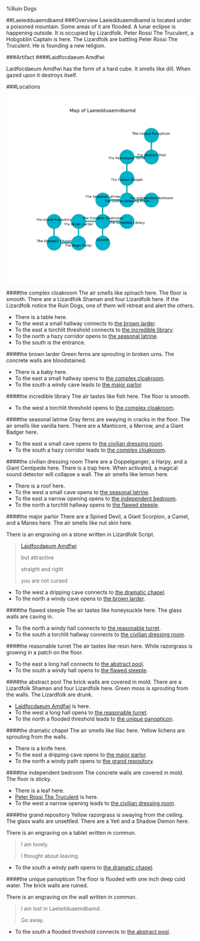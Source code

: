 %Ruin Dogs

##Laeiedduaemdbamd
###Overview
Laeiedduaemdbamd is located under a poisoned mountain. Some areas of it are flooded. A lunar eclipse is happening outside. It is occupied by Lizardfolk. <a name="Peter-Rossi-The-Truculent"></a>Peter Rossi The Truculent, a Hobgoblin Captain is here. The Lizardfolk are battling Peter Rossi The Truculent. He  is founding a new religion. 



###Artifact
####<a name="Laidfocdaeum-Amdfwi"></a>Laidfocdaeum Amdfwi


Laidfocdaeum Amdfwi has the form of a hard cube. It smells like dill. When gazed upon it destroys itself. 





###Locations


![](../v2/images/Laeiedduaemdbamd.png)

####<a name="the-complex-cloakroom"></a>the complex cloakroom
The air smells like spinach here. The floor is smooth. There are a Lizardfolk Shaman and four Lizardfolk here. If the Lizardfolk notice the Ruin Dogs, one of them will retreat and alert the others. 



* There is a table here.
* To the west a small hallway connects to [the brown larder](#the-brown-larder).
* To the east a torchlit threshold connects to [the incredible library](#the-incredible-library).
* To the north a hazy corridor opens to [the seasonal latrine](#the-seasonal-latrine).
* To the south is the entrance.


####<a name="the-brown-larder"></a>the brown larder
Green ferns are sprouting in broken urns. The concrete walls are bloodstained. 



* There is a baby here.
* To the east a small hallway opens to [the complex cloakroom](#the-complex-cloakroom).
* To the south a windy cave leads to [the major parlor](#the-major-parlor).


####<a name="the-incredible-library"></a>the incredible library
The air tastes like fish here. The floor is smooth. 



* To the west a torchlit threshold opens to [the complex cloakroom](#the-complex-cloakroom).


####<a name="the-seasonal-latrine"></a>the seasonal latrine
Gray ferns are swaying in cracks in the floor. The air smells like vanilla here. There are a Manticore, a Merrow, and a Giant Badger here. 



* To the east a small cave opens to [the civilian dressing room](#the-civilian-dressing-room).
* To the south a hazy corridor leads to [the complex cloakroom](#the-complex-cloakroom).


####<a name="the-civilian-dressing-room"></a>the civilian dressing room
There are a Doppelganger, a Harpy, and a Giant Centipede here. There is a trap here. When activated, a magical sound detector will collapse a wall. The air smells like lemon here. 



* There is a roof here.
* To the west a small cave opens to [the seasonal latrine](#the-seasonal-latrine).
* To the east a narrow opening opens to [the independent bedroom](#the-independent-bedroom).
* To the north a torchlit hallway opens to [the flawed steeple](#the-flawed-steeple).


####<a name="the-major-parlor"></a>the major parlor
There are a Spined Devil, a Giant Scorpion, a Camel, and a Manes here. The air smells like nut skin here. 

There is an engraving on a stone written in Lizardfolk Script. 

> [Laidfocdaeum Amdfwi](#Laidfocdaeum-Amdfwi)
>
> but attractive
>
> straight and right
>
> you are not cursed
>


* To the west a dripping cave connects to [the dramatic chapel](#the-dramatic-chapel).
* To the north a windy cave opens to [the brown larder](#the-brown-larder).


####<a name="the-flawed-steeple"></a>the flawed steeple
The air tastes like honeysuckle here. The glass walls are caving in. 



* To the north a windy hall connects to [the reasonable turret](#the-reasonable-turret).
* To the south a torchlit hallway connects to [the civilian dressing room](#the-civilian-dressing-room).


####<a name="the-reasonable-turret"></a>the reasonable turret
The air tastes like resin here. White razorgrass is growing in a patch on the floor. 



* To the east a long hall connects to [the abstract pool](#the-abstract-pool).
* To the south a windy hall opens to [the flawed steeple](#the-flawed-steeple).


####<a name="the-abstract-pool"></a>the abstract pool
The brick walls are covered in mold. There are a Lizardfolk Shaman and four Lizardfolk here. Green moss is sprouting from the walls. The Lizardfolk are drunk. 



* [Laidfocdaeum Amdfwi](#Laidfocdaeum-Amdfwi) is here.
* To the west a long hall opens to [the reasonable turret](#the-reasonable-turret).
* To the north a flooded threshold leads to [the unique panopticon](#the-unique-panopticon).


####<a name="the-dramatic-chapel"></a>the dramatic chapel
The air smells like lilac here. Yellow lichens are sprouting from the walls. 



* There is a knife here.
* To the east a dripping cave opens to [the major parlor](#the-major-parlor).
* To the north a windy path opens to [the grand repository](#the-grand-repository).


####<a name="the-independent-bedroom"></a>the independent bedroom
The concrete walls are covered in mold. The floor is sticky. 



* There is a leaf here.
* [Peter Rossi The Truculent](#Peter-Rossi-The-Truculent) is here.
* To the west a narrow opening leads to [the civilian dressing room](#the-civilian-dressing-room).


####<a name="the-grand-repository"></a>the grand repository
Yellow razorgrass is swaying from the ceiling. The glass walls are unsettled. There are a Yeti and a Shadow Demon here. 

There is an engraving on a tablet written in common. 

> I am lovely.
>
> I thought about leaving.
>


* To the south a windy path opens to [the dramatic chapel](#the-dramatic-chapel).


####<a name="the-unique-panopticon"></a>the unique panopticon
The floor is flooded with one inch deep cold water. The brick walls are ruined. 

There is an engraving on the wall written in common. 

> I am lost in Laeiedduaemdbamd.
>
> Go away.
>


* To the south a flooded threshold connects to [the abstract pool](#the-abstract-pool).


